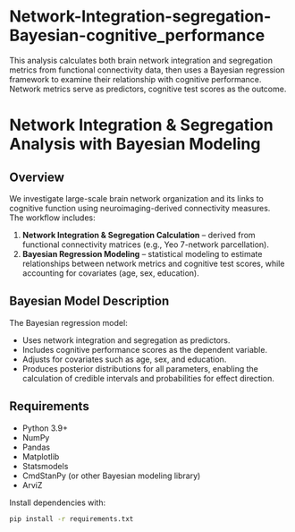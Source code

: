 # Network-Integration-segregation-Bayesian-cognitive_performance
This analysis calculates both brain network integration and segregation metrics from functional connectivity data, then uses a Bayesian regression framework to examine their relationship with cognitive performance. Network metrics serve as predictors, cognitive test scores as the outcome.
# Network Integration & Segregation Analysis with Bayesian Modeling

## Overview
We investigate large-scale brain network organization and its links to cognitive function using neuroimaging-derived connectivity measures.  
The workflow includes:
1. **Network Integration & Segregation Calculation** – derived from functional connectivity matrices (e.g., Yeo 7-network parcellation).
2. **Bayesian Regression Modeling** – statistical modeling to estimate relationships between network metrics and cognitive test scores, while accounting for covariates (age, sex, education).

## Bayesian Model Description
The Bayesian regression model:
- Uses network integration and segregation as predictors.
- Includes cognitive performance scores as the dependent variable.
- Adjusts for covariates such as age, sex, and education.
- Produces posterior distributions for all parameters, enabling the calculation of credible intervals and probabilities for effect direction.

## Requirements
- Python 3.9+
- NumPy
- Pandas
- Matplotlib
- Statsmodels
- CmdStanPy (or other Bayesian modeling library)
- ArviZ

Install dependencies with:
```bash
pip install -r requirements.txt
